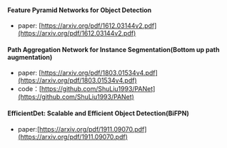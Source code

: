 
#### Feature Pyramid Networks for Object Detection
- paper: [https://arxiv.org/pdf/1612.03144v2.pdf](https://arxiv.org/pdf/1612.03144v2.pdf)

#### Path Aggregation Network for Instance Segmentation(Bottom up path augmentation)
- paper: [https://arxiv.org/pdf/1803.01534v4.pdf](https://arxiv.org/pdf/1803.01534v4.pdf)
- code：[https://github.com/ShuLiu1993/PANet](https://github.com/ShuLiu1993/PANet)

#### EfficientDet: Scalable and Efficient Object Detection(BiFPN) 
- paper:[https://arxiv.org/pdf/1911.09070.pdf](https://arxiv.org/pdf/1911.09070.pdf)
